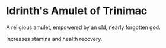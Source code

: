 # Idrinth's Amulet of Trinimac
A religious amulet, empowered by an old, nearly forgotten god.

Increases stamina and health recovery.
